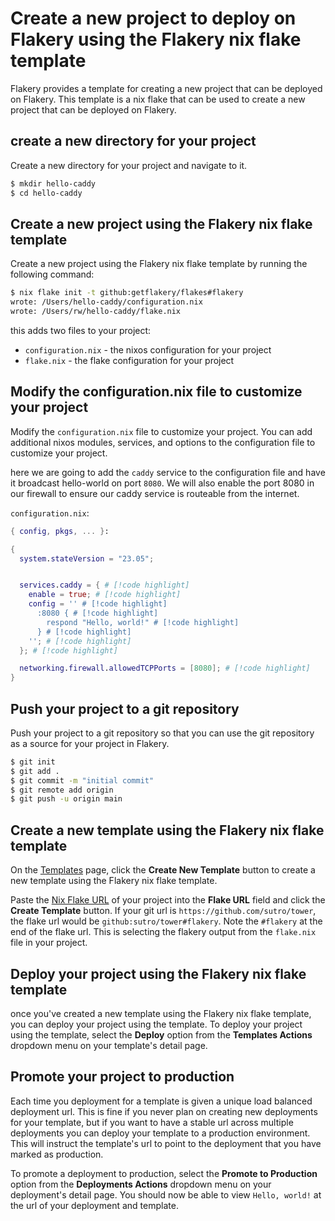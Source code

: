 # Create a new project to deploy on Flakery using the Flakery nix flake template

Flakery provides a template for creating a new project that can be deployed on Flakery. This template is a nix flake that can be used to create a new project that can be deployed on Flakery. 

## create a new directory for your project

Create a new directory for your project and navigate to it.

```bash
$ mkdir hello-caddy
$ cd hello-caddy
```

## Create a new project using the Flakery nix flake template

Create a new project using the Flakery nix flake template by running the following command:

```bash
$ nix flake init -t github:getflakery/flakes#flakery
wrote: /Users/hello-caddy/configuration.nix
wrote: /Users/rw/hello-caddy/flake.nix
```

this adds two files to your project:

- `configuration.nix` - the nixos configuration for your project
- `flake.nix` - the flake configuration for your project

## Modify the configuration.nix file to customize your project

Modify the `configuration.nix` file to customize your project. You can add additional nixos modules, services, and options to the configuration file to customize your project.

here we are going to add the `caddy` service to the configuration file and have it broadcast hello-world on port `8080`. We will also enable the port 8080 in our firewall to ensure our caddy service is routeable from the internet. 


`configuration.nix`:
```nix
{ config, pkgs, ... }:

{
  system.stateVersion = "23.05";


  services.caddy = { # [!code highlight]
    enable = true; # [!code highlight]
    config = '' # [!code highlight]
      :8080 { # [!code highlight]
        respond "Hello, world!" # [!code highlight]
      } # [!code highlight]
    ''; # [!code highlight]
  }; # [!code highlight]

  networking.firewall.allowedTCPPorts = [8080]; # [!code highlight]
}
```

## Push your project to a git repository

Push your project to a git repository so that you can use the git repository as a source for your project in Flakery.

```bash
$ git init
$ git add .
$ git commit -m "initial commit"
$ git remote add origin
$ git push -u origin main
```

## Create a new template using the Flakery nix flake template

On the [Templates](https://flakery.dev/dashboard/templates) page, click the **Create New Template** button to create a new template using the Flakery nix flake template.

Paste the [Nix Flake URL](https://nix.dev/manual/nix/2.23/command-ref/new-cli/nix3-flake.html#url-like-syntax) of your project into the **Flake URL** field and click the **Create Template** button. If your git url is `https://github.com/sutro/tower`, the flake url would be `github:sutro/tower#flakery`. Note the `#flakery` at the end of the flake url. This is selecting the flakery output from the `flake.nix` file in your project.

## Deploy your project using the Flakery nix flake template

once you've created a new template using the Flakery nix flake template, you can deploy your project using the template. To deploy your project using the template, select the **Deploy** option from the **Templates Actions** dropdown menu on your template's detail page. 

## Promote your project to production 

Each time you deployment for a template is given a unique load balanced deployment url. This is fine if you never plan on creating new deployments for your template, but if you want to have a stable url across multiple deployments you can deploy your template to a production environment. This will instruct the template's url to point to the deployment that you have marked as production. 

To promote a deployment to production, select the **Promote to Production** option from the **Deployments Actions** dropdown menu on your deployment's detail page. You should now be able to view `Hello, world!` at the url of your deployment and template. 